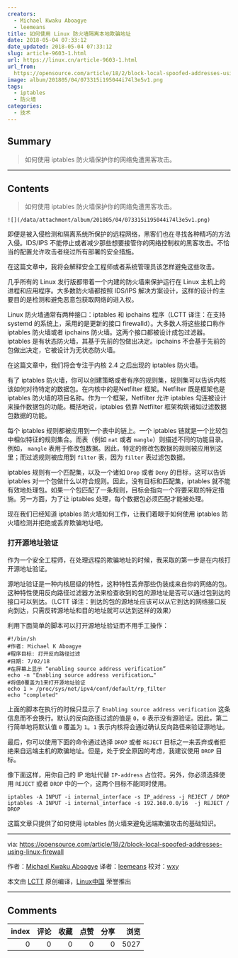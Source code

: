 ```yaml
---
creators:
  - Michael Kwaku Aboagye
  - leemeans
title: 如何使用 Linux 防火墙隔离本地欺骗地址
date: 2018-05-04 07:33:12
date_updated: 2018-05-04 07:33:12
slug: article-9603-1.html
url: https://linux.cn/article-9603-1.html
url_from: 
  https://opensource.com/article/18/2/block-local-spoofed-addresses-using-linux-firewall
image: album/201805/04/073315i195044i74l3e5v1.png
tags:
  - iptables
  - 防火墙
categories:
  - 技术
---
```


## Summary

> 如何使用 iptables 防火墙保护你的网络免遭黑客攻击。

***

<!-- more -->

## Contents

> 
> 如何使用 iptables 防火墙保护你的网络免遭黑客攻击。
> 
> 
> 

`![](/data/attachment/album/201805/04/073315i195044i74l3e5v1.png)`

即便是被入侵检测和隔离系统所保护的远程网络，黑客们也在寻找各种精巧的方法入侵。IDS/IPS 不能停止或者减少那些想要接管你的网络控制权的黑客攻击。不恰当的配置允许攻击者绕过所有部署的安全措施。

在这篇文章中，我将会解释安全工程师或者系统管理员该怎样避免这些攻击。

几乎所有的 Linux 发行版都带着一个内建的防火墙来保护运行在 Linux 主机上的进程和应用程序。大多数防火墙都按照 IDS/IPS 解决方案设计，这样的设计的主要目的是检测和避免恶意包获取网络的进入权。

Linux 防火墙通常有两种接口：iptables 和 ipchains 程序（LCTT 译注：在支持 systemd 的系统上，采用的是更新的接口 firewalld）。大多数人将这些接口称作 iptables 防火墙或者 ipchains 防火墙。这两个接口都被设计成包过滤器。iptables 是有状态防火墙，其基于先前的包做出决定。ipchains 不会基于先前的包做出决定，它被设计为无状态防火墙。

在这篇文章中，我们将会专注于内核 2.4 之后出现的 iptables 防火墙。

有了 iptables 防火墙，你可以创建策略或者有序的规则集，规则集可以告诉内核该如何对待特定的数据包。在内核中的是Netfilter 框架。Netfilter 既是框架也是 iptables 防火墙的项目名称。作为一个框架，Netfilter 允许 iptables 勾连被设计来操作数据包的功能。概括地说，iptables 依靠 Netfilter 框架构筑诸如过滤数据包数据的功能。

每个 iptables 规则都被应用到一个表中的链上。一个 iptables 链就是一个比较包中相似特征的规则集合。而表（例如 `nat` 或者 `mangle`）则描述不同的功能目录。例如， `mangle` 表用于修改包数据。因此，特定的修改包数据的规则被应用到这里；而过滤规则被应用到 `filter` 表，因为 `filter` 表过滤包数据。

iptables 规则有一个匹配集，以及一个诸如 `Drop` 或者 `Deny` 的目标，这可以告诉 iptables 对一个包做什么以符合规则。因此，没有目标和匹配集，iptables 就不能有效地处理包。如果一个包匹配了一条规则，目标会指向一个将要采取的特定措施。另一方面，为了让 iptables 处理，每个数据包必须匹配才能被处理。

现在我们已经知道 iptables 防火墙如何工作，让我们着眼于如何使用 iptables 防火墙检测并拒绝或丢弃欺骗地址吧。

### 打开源地址验证

作为一个安全工程师，在处理远程的欺骗地址的时候，我采取的第一步是在内核打开源地址验证。

源地址验证是一种内核层级的特性，这种特性丢弃那些伪装成来自你的网络的包。这种特性使用反向路径过滤器方法来检查收到的包的源地址是否可以通过包到达的接口可以到达。（LCTT 译注：到达的包的源地址应该可以从它到达的网络接口反向到达，只需反转源地址和目的地址就可以达到这样的效果）

利用下面简单的脚本可以打开源地址验证而不用手工操作：

```shell
#!/bin/sh
#作者: Michael K Aboagye
#程序目标: 打开反向路径过滤
#日期: 7/02/18
#在屏幕上显示 “enabling source address verification”
echo -n "Enabling source address verification…"
#将值0覆盖为1来打开源地址验证
echo 1 > /proc/sys/net/ipv4/conf/default/rp_filter
echo "completed"
```

上面的脚本在执行的时候只显示了 `Enabling source address verification` 这条信息而不会换行。默认的反向路径过滤的值是 `0`，`0` 表示没有源验证。因此，第二行简单地将默认值 `0` 覆盖为 `1`。`1` 表示内核将会通过确认反向路径来验证源地址。

最后，你可以使用下面的命令通过选择 `DROP` 或者 `REJECT` 目标之一来丢弃或者拒绝来自远端主机的欺骗地址。但是，处于安全原因的考虑，我建议使用 `DROP` 目标。

像下面这样，用你自己的 IP 地址代替 `IP-address` 占位符。另外，你必须选择使用 `REJECT` 或者 `DROP` 中的一个，这两个目标不能同时使用。

```shell
iptables -A INPUT -i internal_interface -s IP_address -j REJECT / DROP  
iptables -A INPUT -i internal_interface -s 192.168.0.0/16  -j REJECT / DROP
```

这篇文章只提供了如何使用 iptables 防火墙来避免远端欺骗攻击的基础知识。

---

via: <https://opensource.com/article/18/2/block-local-spoofed-addresses-using-linux-firewall>

作者：[Michael Kwaku Aboagye](https://opensource.com/users/revoks) 译者：[leemeans](https://github.com/leemeans) 校对：[wxy](https://github.com/wxy)

本文由 [LCTT](https://github.com/LCTT/TranslateProject) 原创编译，[Linux中国](https://linux.cn/) 荣誉推出

***

## Comments


|   index |   评论 |   收藏 |   点赞 |   分享 |   浏览 |
|--------:|-------:|-------:|-------:|-------:|-------:|
|       0 |      0 |      0 |      0 |      0 |   5027 |
